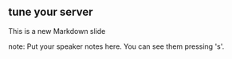 ##  tune your server

This is a new Markdown slide

note:
    Put your speaker notes here.
    You can see them pressing 's'.
